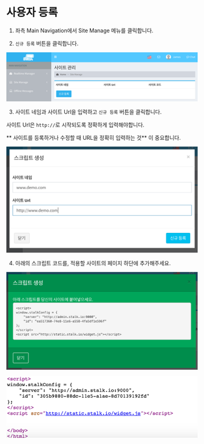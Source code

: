사용자 등록
======================

1. 좌측 Main Navigation에서 Site Manage 메뉴를 클릭합니다.

2. `신규 등록` 버튼을 클릭합니다.

![site_manage](images/site_manage.png)

3. 사이트 네임과 사이트 Url을 입력하고 `신규 등록` 버튼을 클릭합니다.

사이트 Url은 `http://`로 시작되도록 정확하게 입력해야합니다.

** 사이트를 등록하거나 수정할 때 URL을 정확히 입력하는 것** 이 중요합니다.

![new_site](images/new_site.png)

4. 아래의 스크립트 코드를, 적용할 사이트의 페이지 하단에 추가해주세요.

![site_script](images/site_script.png)

![script_sample](images/script_sample.png)